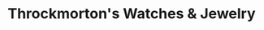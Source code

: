 ---
title: "Throckmorton's Watches & Jewelry"
url: /austin/throckmortons-watches-und-jewelry/
shop: Schmuck
---